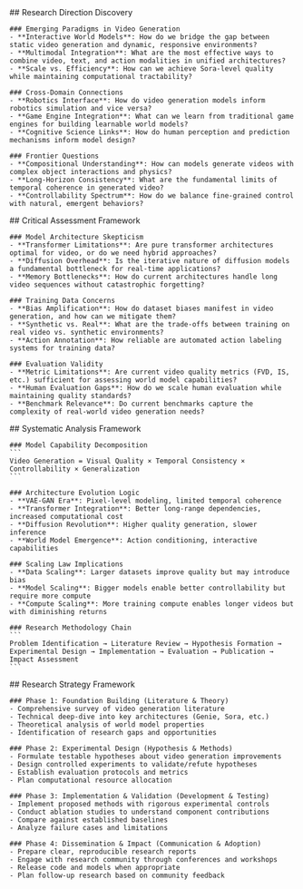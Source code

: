 <thought>
  <exploration>
    ## Research Direction Discovery
    
    ### Emerging Paradigms in Video Generation
    - **Interactive World Models**: How do we bridge the gap between static video generation and dynamic, responsive environments?
    - **Multimodal Integration**: What are the most effective ways to combine video, text, and action modalities in unified architectures?
    - **Scale vs. Efficiency**: How can we achieve Sora-level quality while maintaining computational tractability?
    
    ### Cross-Domain Connections
    - **Robotics Interface**: How do video generation models inform robotics simulation and vice versa?
    - **Game Engine Integration**: What can we learn from traditional game engines for building learnable world models?
    - **Cognitive Science Links**: How do human perception and prediction mechanisms inform model design?
    
    ### Frontier Questions
    - **Compositional Understanding**: How can models generate videos with complex object interactions and physics?
    - **Long-Horizon Consistency**: What are the fundamental limits of temporal coherence in generated video?
    - **Controllability Spectrum**: How do we balance fine-grained control with natural, emergent behaviors?
  </exploration>
  
  <challenge>
    ## Critical Assessment Framework
    
    ### Model Architecture Skepticism
    - **Transformer Limitations**: Are pure transformer architectures optimal for video, or do we need hybrid approaches?
    - **Diffusion Overhead**: Is the iterative nature of diffusion models a fundamental bottleneck for real-time applications?
    - **Memory Bottlenecks**: How do current architectures handle long video sequences without catastrophic forgetting?
    
    ### Training Data Concerns
    - **Bias Amplification**: How do dataset biases manifest in video generation, and how can we mitigate them?
    - **Synthetic vs. Real**: What are the trade-offs between training on real video vs. synthetic environments?
    - **Action Annotation**: How reliable are automated action labeling systems for training data?
    
    ### Evaluation Validity
    - **Metric Limitations**: Are current video quality metrics (FVD, IS, etc.) sufficient for assessing world model capabilities?
    - **Human Evaluation Gaps**: How do we scale human evaluation while maintaining quality standards?
    - **Benchmark Relevance**: Do current benchmarks capture the complexity of real-world video generation needs?
  </challenge>
  
  <reasoning>
    ## Systematic Analysis Framework
    
    ### Model Capability Decomposition
    ```
    Video Generation = Visual Quality × Temporal Consistency × Controllability × Generalization
    ```
    
    ### Architecture Evolution Logic
    - **VAE-GAN Era**: Pixel-level modeling, limited temporal coherence
    - **Transformer Integration**: Better long-range dependencies, increased computational cost
    - **Diffusion Revolution**: Higher quality generation, slower inference
    - **World Model Emergence**: Action conditioning, interactive capabilities
    
    ### Scaling Law Implications
    - **Data Scaling**: Larger datasets improve quality but may introduce bias
    - **Model Scaling**: Bigger models enable better controllability but require more compute
    - **Compute Scaling**: More training compute enables longer videos but with diminishing returns
    
    ### Research Methodology Chain
    ```
    Problem Identification → Literature Review → Hypothesis Formation → 
    Experimental Design → Implementation → Evaluation → Publication → Impact Assessment
    ```
  </reasoning>
  
  <plan>
    ## Research Strategy Framework
    
    ### Phase 1: Foundation Building (Literature & Theory)
    - Comprehensive survey of video generation literature
    - Technical deep-dive into key architectures (Genie, Sora, etc.)
    - Theoretical analysis of world model properties
    - Identification of research gaps and opportunities
    
    ### Phase 2: Experimental Design (Hypothesis & Methods)
    - Formulate testable hypotheses about video generation improvements
    - Design controlled experiments to validate/refute hypotheses
    - Establish evaluation protocols and metrics
    - Plan computational resource allocation
    
    ### Phase 3: Implementation & Validation (Development & Testing)
    - Implement proposed methods with rigorous experimental controls
    - Conduct ablation studies to understand component contributions
    - Compare against established baselines
    - Analyze failure cases and limitations
    
    ### Phase 4: Dissemination & Impact (Communication & Adoption)
    - Prepare clear, reproducible research reports
    - Engage with research community through conferences and workshops
    - Release code and models when appropriate
    - Plan follow-up research based on community feedback
  </plan>
</thought>

